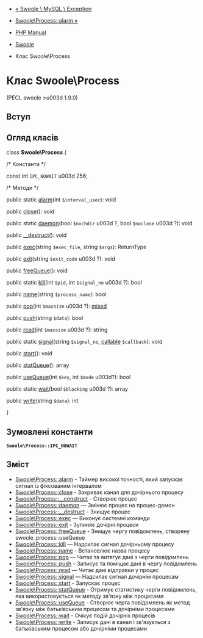 - [« Swoole \ MySQL \ Exception](class.swoole-mysql-exception.md)
- [Swoole\Process::alarm »](swoole-process.alarm.md)

- [PHP Manual](index.md)
- [Swoole](book.swoole.md)
- Клас Swoole\Process

# Клас Swoole\Process

(PECL swoole \>u003d 1.9.0)

## Вступ

## Огляд класів

class **Swoole\Process** {

/\* Константи \*/

const int `IPC_NOWAIT` u003d 256;

/\* Методи \*/

public static [alarm](swoole-process.alarm.md)(int `$interval_usec`):
void

public [close](swoole-process.close.md)(): void

public static [daemon](swoole-process.daemon.md)(bool `$nochdir` u003d ?,
bool `$noclose` u003d ?): void

public [\_\_destruct](swoole-process.destruct.md)(): void

public [exec](swoole-process.exec.md)(string `$exec_file`, string
`$args`): ReturnType

public [exit](swoole-process.exit.md)(string `$exit_code` u003d ?): void

public [freeQueue](swoole-process.freequeue.md)(): void

public static [kill](swoole-process.kill.md)(int `$pid`, int
`$signal_no` u003d ?): bool

public [name](swoole-process.name.md)(string `$process_name`): bool

public [pop](swoole-process.pop.md)(int `$maxsize` u003d ?):
[mixed](language.types.declarations.md#language.types.declarations.mixed)

public [push](swoole-process.push.md)(string `$data`): bool

public [read](swoole-process.read.md)(int `$maxsize` u003d ?): string

public static [signal](swoole-process.signal.md)(string `$signal_no`,
[callable](language.types.callable.md) `$callback`): void

public [start](swoole-process.start.md)(): void

public [statQueue](swoole-process.statqueue.md)(): array

public [useQueue](swoole-process.usequeue.md)(int `$key`, int `$mode`
u003d?): bool

public static [wait](swoole-process.wait.md)(bool `$blocking` u003d ?):
array

public [write](swoole-process.write.md)(string `$data`): int

}

## Зумовлені константи

**`Swoole\Process::IPC_NOWAIT`**

## Зміст

- [Swoole\Process::alarm](swoole-process.alarm.md) - Таймер високої
точності, який запускає сигнал із фіксованим інтервалом
- [Swoole\Process::close](swoole-process.close.md) - Закриває канал
для дочірнього процесу
- [Swoole\Process::\_\_construct](swoole-process.construct.md) -
Створює процес
- [Swoole\Process::daemon](swoole-process.daemon.md) — Змінює
процес на процес-демон
- [Swoole\Process::\_\_destruct](swoole-process.destruct.md) -
Знищує процес
- [Swoole\Process::exec](swoole-process.exec.md) — Виконує
системні команди
- [Swoole\Process::exit](swoole-process.exit.md) - Зупиняє
дочірні процеси
- [Swoole\Process::freeQueue](swoole-process.freequeue.md) -
Знищує чергу повідомлень, створену swoole_process::useQueue
- [Swoole\Process::kill](swoole-process.kill.md) — Надсилає сигнал
дочірньому процесу
- [Swoole\Process::name](swoole-process.name.md) - Встановлює
назва процесу
- [Swoole\Process::pop](swoole-process.pop.md) — Читає та витягує
дані з черги повідомлень
- [Swoole\Process::push](swoole-process.push.md) - Записує та
поміщає дані в чергу повідомлень
- [Swoole\Process::read](swoole-process.read.md) — Читає дані
відправки у процес
- [Swoole\Process::signal](swoole-process.signal.md) — Надсилає
сигнал дочірнім процесам
- [Swoole\Process::start](swoole-process.start.md) - Запускає
процес
- [Swoole\Process::statQueue](swoole-process.statqueue.md) -
Отримує статистику черги повідомлень, яка використовується як
методу зв'язку між процесами
- [Swoole\Process::useQueue](swoole-process.usequeue.md) - Створює
черга повідомлень як метод зв'язку між батьківським
процесом та дочірніми процесами
- [Swoole\Process::wait](swoole-process.wait.md) - Очікує подій
дочірніх процесів
- [Swoole\Process::write](swoole-process.write.md) - Записує
дані в канал і зв'язується з батьківським процесом або дочірніми
процесами
